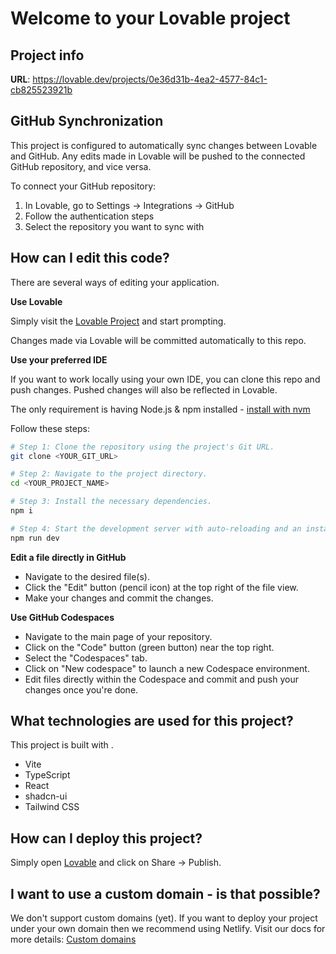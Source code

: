 
# Welcome to your Lovable project

## Project info

**URL**: https://lovable.dev/projects/0e36d31b-4ea2-4577-84c1-cb825523921b

## GitHub Synchronization

This project is configured to automatically sync changes between Lovable and GitHub. Any edits made in Lovable will be pushed to the connected GitHub repository, and vice versa.

To connect your GitHub repository:
1. In Lovable, go to Settings -> Integrations -> GitHub
2. Follow the authentication steps
3. Select the repository you want to sync with

## How can I edit this code?

There are several ways of editing your application.

**Use Lovable**

Simply visit the [Lovable Project](https://lovable.dev/projects/0e36d31b-4ea2-4577-84c1-cb825523921b) and start prompting.

Changes made via Lovable will be committed automatically to this repo.

**Use your preferred IDE**

If you want to work locally using your own IDE, you can clone this repo and push changes. Pushed changes will also be reflected in Lovable.

The only requirement is having Node.js & npm installed - [install with nvm](https://github.com/nvm-sh/nvm#installing-and-updating)

Follow these steps:

```sh
# Step 1: Clone the repository using the project's Git URL.
git clone <YOUR_GIT_URL>

# Step 2: Navigate to the project directory.
cd <YOUR_PROJECT_NAME>

# Step 3: Install the necessary dependencies.
npm i

# Step 4: Start the development server with auto-reloading and an instant preview.
npm run dev
```

**Edit a file directly in GitHub**

- Navigate to the desired file(s).
- Click the "Edit" button (pencil icon) at the top right of the file view.
- Make your changes and commit the changes.

**Use GitHub Codespaces**

- Navigate to the main page of your repository.
- Click on the "Code" button (green button) near the top right.
- Select the "Codespaces" tab.
- Click on "New codespace" to launch a new Codespace environment.
- Edit files directly within the Codespace and commit and push your changes once you're done.

## What technologies are used for this project?

This project is built with .

- Vite
- TypeScript
- React
- shadcn-ui
- Tailwind CSS

## How can I deploy this project?

Simply open [Lovable](https://lovable.dev/projects/0e36d31b-4ea2-4577-84c1-cb825523921b) and click on Share -> Publish.

## I want to use a custom domain - is that possible?

We don't support custom domains (yet). If you want to deploy your project under your own domain then we recommend using Netlify. Visit our docs for more details: [Custom domains](https://docs.lovable.dev/tips-tricks/custom-domain/)
